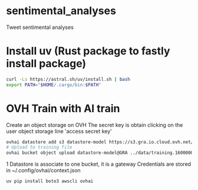 # sentimental_analyses
Tweet sentimental analyses

# Install uv (Rust package to fastly install package)
```bash
curl -Ls https://astral.sh/uv/install.sh | bash
export PATH="$HOME/.cargo/bin:$PATH"
```

# OVH Train with AI train 

Create an object storage on OVH
The secret key is obtain clicking on the user object storage line 'access secret key'
```bash
ovhai datastore add s3 datastore-model https://s3.gra.io.cloud.ovh.net/ gra <acces_key> <secret_key> --store-credentials-locally
# Upload to training file
ovhai bucket object upload datastore-model@GRA ../data/training.1600000.processed.noemoticon.csv
```
1 Datastore is associate to one bucket, it is a gateway
Credentials are stored in ~/.config/ovhai/context.json

```bash
uv pip install boto3 awscli ovhai
```
